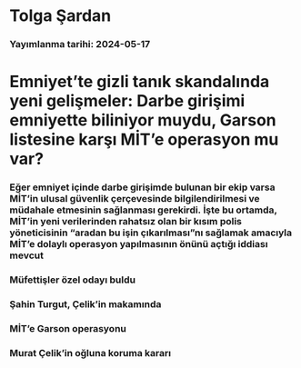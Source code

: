 # Tolga Şardan

### Yayımlanma tarihi: 2024-05-17

# Emniyet’te gizli tanık skandalında yeni gelişmeler: Darbe girişimi emniyette biliniyor muydu, Garson listesine karşı MİT’e operasyon mu var?


### Eğer emniyet içinde darbe girişimde bulunan bir ekip varsa MİT’in ulusal güvenlik çerçevesinde bilgilendirilmesi ve müdahale etmesinin sağlanması gerekirdi. İşte bu ortamda, MİT’in yeni verilerinden rahatsız olan bir kısım polis yöneticisinin “aradan bu işin çıkarılması”nı sağlamak amacıyla MİT’e dolaylı operasyon yapılmasının önünü açtığı iddiası mevcut


### Müfettişler özel odayı buldu


### Şahin Turgut, Çelik’in makamında


### MİT’e Garson operasyonu


### Murat Çelik’in oğluna koruma kararı


